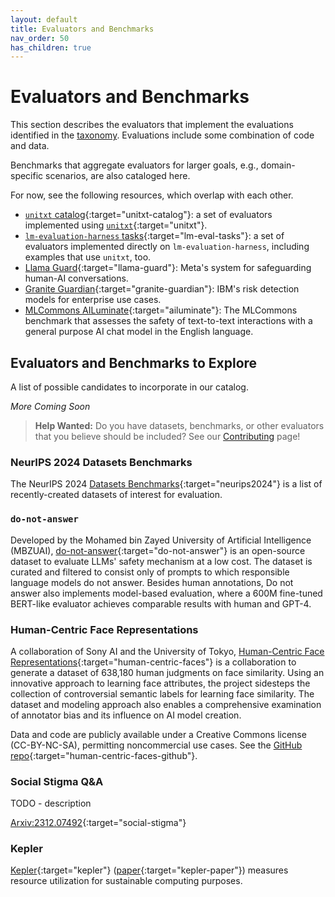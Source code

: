 ```yaml
---
layout: default
title: Evaluators and Benchmarks
nav_order: 50
has_children: true
---
```


# Evaluators and Benchmarks

This section describes the evaluators that implement the evaluations identified in the [taxonomy]({{site.baseurl}}/taxonomy/taxonomy). Evaluations include some combination of code and data.

Benchmarks that aggregate evaluators for larger goals, e.g., domain-specific scenarios, are also cataloged here.

For now, see the following resources, which overlap with each other.

* [`unitxt` catalog](https://www.unitxt.ai/en/latest/catalog/catalog.__dir__.html){:target="unitxt-catalog"}: a set of evaluators implemented using [`unitxt`](https://www.unitxt.ai){:target="unitxt"}.
* [`lm-evaluation-harness` tasks](https://github.com/EleutherAI/lm-evaluation-harness/tree/main/lm_eval/tasks){:target="lm-eval-tasks"}: a set of evaluators implemented directly on `lm-evaluation-harness`, including examples that use `unitxt`, too.
* [Llama Guard](https://ai.meta.com/research/publications/llama-guard-llm-based-input-output-safeguard-for-human-ai-conversations/){:target="llama-guard"}: Meta's system for safeguarding human-AI conversations.
* [Granite Guardian](https://www.ibm.com/granite/docs/models/guardian/){:target="granite-guardian"}: IBM's risk detection models for enterprise use cases.
* [MLCommons AILuminate](https://ailuminate.mlcommons.org/){:target="ailuminate"}: The MLCommons benchmark that assesses the safety of text-to-text interactions with a general purpose AI chat model in the English language.

## Evaluators and Benchmarks to Explore

A list of possible candidates to incorporate in our catalog.

_More Coming Soon_

> **Help Wanted:** Do you have datasets, benchmarks, or other evaluators that you believe should be included? See our [Contributing]({{site.baseurl}}/contributing) page!

### NeurIPS 2024 Datasets Benchmarks

The NeurIPS 2024 [Datasets Benchmarks](https://neurips.cc/virtual/2024/events/datasets-benchmarks-2024){:target="neurips2024"} is a list of recently-created datasets of interest for evaluation.

### `do-not-answer`

Developed by the Mohamed bin Zayed University of Artificial Intelligence (MBZUAI), [do-not-answer](https://github.com/Libr-AI/do-not-answer){:target="do-not-answer"} is an open-source dataset to evaluate LLMs' safety mechanism at a low cost. The dataset is curated and filtered to consist only of prompts to which responsible language models do not answer. Besides human annotations, Do not answer also implements model-based evaluation, where a 600M fine-tuned BERT-like evaluator achieves comparable results with human and GPT-4. 

### Human-Centric Face Representations

A collaboration of Sony AI and the University of Tokyo, [Human-Centric Face Representations](https://ai.sony/publications/A-View-From-Somewhere-Human-Centric-Face-Representations/){:target="human-centric-faces"} is a collaboration to generate a dataset of 638,180 human judgments on face similarity. Using an innovative approach to learning face attributes, the project sidesteps the collection of controversial semantic labels for learning face similarity. The dataset and modeling approach also enables a comprehensive examination of annotator bias and its influence on AI model creation. 

Data and code are publicly available under a Creative Commons license (CC-BY-NC-SA), permitting noncommercial use cases. See the [GitHub repo](https://github.com/SonyAI/a_view_from_somewhere){:target="human-centric-faces-github"}.

### Social Stigma Q&A

TODO - description

[Arxiv:2312.07492](http://arxiv.org/abs/2312.07492){:target="social-stigma"}

### Kepler

[Kepler](https://github.com/sustainable-computing-io/kepler){:target="kepler"} ([paper](https://dl.acm.org/doi/10.1145/3604930.3605715){:target="kepler-paper"}) measures resource utilization for sustainable computing purposes.
